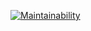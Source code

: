 [![Maintainability](https://api.codeclimate.com/v1/badges/b8011e598424ec5c4e01/maintainability)](https://codeclimate.com/github/Jacjaram/python-project-140/maintainability)
